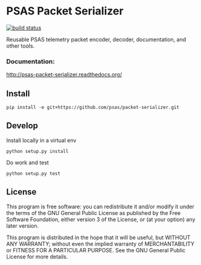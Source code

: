 # PSAS Packet Serializer

[![build status](https://travis-ci.org/psas/packet-serializer.png)](https://travis-ci.org/psas/packet-serializer)

Reusable PSAS telemetry packet encoder, decoder, documentation, and other tools.

### Documentation:

<http://psas-packet-serializer.readthedocs.org/>

## Install

    pip install -e git+https://github.com/psas/packet-serializer.git

## Develop

Install locally in a virtual env

    python setup.py install

Do work and test

    python setup.py test


## License

This program is free software: you can redistribute it and/or modify
it under the terms of the GNU General Public License as published by
the Free Software Foundation, either version 3 of the License, or
(at your option) any later version.

This program is distributed in the hope that it will be useful,
but WITHOUT ANY WARRANTY; without even the implied warranty of
MERCHANTABILITY or FITNESS FOR A PARTICULAR PURPOSE.  See the
GNU General Public License for more details.
